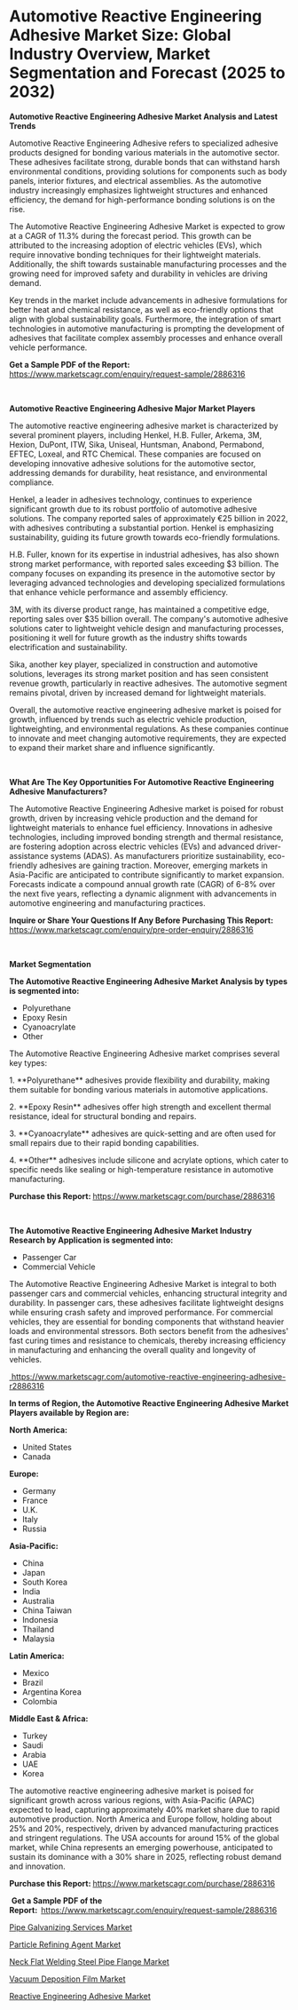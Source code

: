 <p><h1>Automotive Reactive Engineering Adhesive Market Size: Global Industry Overview, Market Segmentation and Forecast (2025 to 2032)</h1></p><p><strong>Automotive Reactive Engineering Adhesive Market Analysis and Latest Trends</strong></p>
<p><p>Automotive Reactive Engineering Adhesive refers to specialized adhesive products designed for bonding various materials in the automotive sector. These adhesives facilitate strong, durable bonds that can withstand harsh environmental conditions, providing solutions for components such as body panels, interior fixtures, and electrical assemblies. As the automotive industry increasingly emphasizes lightweight structures and enhanced efficiency, the demand for high-performance bonding solutions is on the rise.</p><p>The Automotive Reactive Engineering Adhesive Market is expected to grow at a CAGR of 11.3% during the forecast period. This growth can be attributed to the increasing adoption of electric vehicles (EVs), which require innovative bonding techniques for their lightweight materials. Additionally, the shift towards sustainable manufacturing processes and the growing need for improved safety and durability in vehicles are driving demand. </p><p>Key trends in the market include advancements in adhesive formulations for better heat and chemical resistance, as well as eco-friendly options that align with global sustainability goals. Furthermore, the integration of smart technologies in automotive manufacturing is prompting the development of adhesives that facilitate complex assembly processes and enhance overall vehicle performance.</p></p>
<p><strong>Get a Sample PDF of the Report:&nbsp;</strong> <a href="https://www.marketscagr.com/enquiry/request-sample/2886316?utm_campaign=1905&utm_medium=2&utm_source=Github&utm_content=ia&utm_term=13032025&utm_id=automotive-reactive-engineering-adhesive">https://www.marketscagr.com/enquiry/request-sample/2886316</a></p>
<p>&nbsp;</p>
<p><strong>Automotive Reactive Engineering Adhesive Major Market Players</strong></p>
<p><p>The automotive reactive engineering adhesive market is characterized by several prominent players, including Henkel, H.B. Fuller, Arkema, 3M, Hexion, DuPont, ITW, Sika, Uniseal, Huntsman, Anabond, Permabond, EFTEC, Loxeal, and RTC Chemical. These companies are focused on developing innovative adhesive solutions for the automotive sector, addressing demands for durability, heat resistance, and environmental compliance.</p><p>Henkel, a leader in adhesives technology, continues to experience significant growth due to its robust portfolio of automotive adhesive solutions. The company reported sales of approximately €25 billion in 2022, with adhesives contributing a substantial portion. Henkel is emphasizing sustainability, guiding its future growth towards eco-friendly formulations.</p><p>H.B. Fuller, known for its expertise in industrial adhesives, has also shown strong market performance, with reported sales exceeding $3 billion. The company focuses on expanding its presence in the automotive sector by leveraging advanced technologies and developing specialized formulations that enhance vehicle performance and assembly efficiency.</p><p>3M, with its diverse product range, has maintained a competitive edge, reporting sales over $35 billion overall. The company's automotive adhesive solutions cater to lightweight vehicle design and manufacturing processes, positioning it well for future growth as the industry shifts towards electrification and sustainability.</p><p>Sika, another key player, specialized in construction and automotive solutions, leverages its strong market position and has seen consistent revenue growth, particularly in reactive adhesives. The automotive segment remains pivotal, driven by increased demand for lightweight materials.</p><p>Overall, the automotive reactive engineering adhesive market is poised for growth, influenced by trends such as electric vehicle production, lightweighting, and environmental regulations. As these companies continue to innovate and meet changing automotive requirements, they are expected to expand their market share and influence significantly.</p></p>
<p>&nbsp;</p>
<p><strong>What Are The Key Opportunities For Automotive Reactive Engineering Adhesive Manufacturers?</strong></p>
<p><p>The Automotive Reactive Engineering Adhesive market is poised for robust growth, driven by increasing vehicle production and the demand for lightweight materials to enhance fuel efficiency. Innovations in adhesive technologies, including improved bonding strength and thermal resistance, are fostering adoption across electric vehicles (EVs) and advanced driver-assistance systems (ADAS). As manufacturers prioritize sustainability, eco-friendly adhesives are gaining traction. Moreover, emerging markets in Asia-Pacific are anticipated to contribute significantly to market expansion. Forecasts indicate a compound annual growth rate (CAGR) of 6-8% over the next five years, reflecting a dynamic alignment with advancements in automotive engineering and manufacturing practices.</p></p>
<p><strong>Inquire or Share Your Questions If Any Before Purchasing This Report:</strong> <a href="https://www.marketscagr.com/enquiry/pre-order-enquiry/2886316?utm_campaign=1905&utm_medium=2&utm_source=Github&utm_content=ia&utm_term=13032025&utm_id=automotive-reactive-engineering-adhesive">https://www.marketscagr.com/enquiry/pre-order-enquiry/2886316</a></p>
<p>&nbsp;</p>
<p><strong>Market Segmentation</strong></p>
<p><strong>The Automotive Reactive Engineering Adhesive Market Analysis by types is segmented into:</strong></p>
<p><ul><li>Polyurethane</li><li>Epoxy Resin</li><li>Cyanoacrylate</li><li>Other</li></ul></p>
<p><p>The Automotive Reactive Engineering Adhesive market comprises several key types: </p><p>1. **Polyurethane** adhesives provide flexibility and durability, making them suitable for bonding various materials in automotive applications.</p><p>  </p><p>2. **Epoxy Resin** adhesives offer high strength and excellent thermal resistance, ideal for structural bonding and repairs.</p><p>3. **Cyanoacrylate** adhesives are quick-setting and are often used for small repairs due to their rapid bonding capabilities.</p><p>4. **Other** adhesives include silicone and acrylate options, which cater to specific needs like sealing or high-temperature resistance in automotive manufacturing.</p></p>
<p><strong>Purchase this Report:&nbsp;</strong><a href="https://www.marketscagr.com/purchase/2886316?utm_campaign=1905&utm_medium=2&utm_source=Github&utm_content=ia&utm_term=13032025&utm_id=automotive-reactive-engineering-adhesive">https://www.marketscagr.com/purchase/2886316</a></p>
<p>&nbsp;</p>
<p><strong>The Automotive Reactive Engineering Adhesive Market Industry Research by Application is segmented into:</strong></p>
<p><ul><li>Passenger Car</li><li>Commercial Vehicle</li></ul></p>
<p><p>The Automotive Reactive Engineering Adhesive Market is integral to both passenger cars and commercial vehicles, enhancing structural integrity and durability. In passenger cars, these adhesives facilitate lightweight designs while ensuring crash safety and improved performance. For commercial vehicles, they are essential for bonding components that withstand heavier loads and environmental stressors. Both sectors benefit from the adhesives' fast curing times and resistance to chemicals, thereby increasing efficiency in manufacturing and enhancing the overall quality and longevity of vehicles.</p></p>
<p><a href="https://www.marketscagr.com/automotive-reactive-engineering-adhesive-r2886316?utm_campaign=1905&utm_medium=2&utm_source=Github&utm_content=ia&utm_term=13032025&utm_id=automotive-reactive-engineering-adhesive">&nbsp;https://www.marketscagr.com/automotive-reactive-engineering-adhesive-r2886316</a></p>
<p><strong>In terms of Region, the Automotive Reactive Engineering Adhesive Market Players available by Region are:</strong></p>
<p>
    <p> <strong> North America: </strong>
        <ul>
            <li>United States</li>
            <li>Canada</li>
        </ul>
        </p> 
    <p> <strong> Europe: </strong>
        <ul>
            <li>Germany</li>
            <li>France</li>
            <li>U.K.</li>
            <li>Italy</li>
            <li>Russia</li>
        </ul>
        </p> 
    <p> <strong> Asia-Pacific: </strong>
        <ul>
            <li>China</li>
            <li>Japan</li>
            <li>South Korea</li>
            <li>India</li>
            <li>Australia</li>
            <li>China Taiwan</li>
            <li>Indonesia</li>
            <li>Thailand</li>
            <li>Malaysia</li>
        </ul>
        </p> 
    <p> <strong> Latin America: </strong>
        <ul>
            <li>Mexico</li>
            <li>Brazil</li>
            <li>Argentina Korea</li>
            <li>Colombia</li>
        </ul>
        </p> 
    <p> <strong> Middle East & Africa: </strong>
        <ul>
            <li>Turkey</li>
            <li>Saudi</li>
            <li>Arabia</li>
            <li>UAE</li>
            <li>Korea</li>
        </ul>
    </p>
    </p>
<p><p>The automotive reactive engineering adhesive market is poised for significant growth across various regions, with Asia-Pacific (APAC) expected to lead, capturing approximately 40% market share due to rapid automotive production. North America and Europe follow, holding about 25% and 20%, respectively, driven by advanced manufacturing practices and stringent regulations. The USA accounts for around 15% of the global market, while China represents an emerging powerhouse, anticipated to sustain its dominance with a 30% share in 2025, reflecting robust demand and innovation.</p></p>
<p><strong>Purchase this Report: </strong><a href="https://www.marketscagr.com/purchase/2886316?utm_campaign=1905&utm_medium=2&utm_source=Github&utm_content=ia&utm_term=13032025&utm_id=automotive-reactive-engineering-adhesive">https://www.marketscagr.com/purchase/2886316</a></p>
<p>&nbsp;<strong>Get a Sample PDF of the Report:&nbsp;&nbsp;</strong><a href="https://www.marketscagr.com/enquiry/request-sample/2886316?utm_campaign=1905&utm_medium=2&utm_source=Github&utm_content=ia&utm_term=13032025&utm_id=automotive-reactive-engineering-adhesive">https://www.marketscagr.com/enquiry/request-sample/2886316</a></p>
<p><strong></strong></p>
<p><p><a href="https://github.com/stohllaackdw/Market-Research-Report-List-1/blob/main/pipe-galvanizing-services-market.md?utm_campaign=1905&utm_medium=2&utm_source=Github&utm_content=ia&utm_term=13032025&utm_id=automotive-reactive-engineering-adhesive">Pipe Galvanizing Services Market</a></p><p><a href="https://github.com/catlowdarcys/Market-Research-Report-List-1/blob/main/particle-refining-agent-market.md?utm_campaign=1905&utm_medium=2&utm_source=Github&utm_content=ia&utm_term=13032025&utm_id=automotive-reactive-engineering-adhesive">Particle Refining Agent Market</a></p><p><a href="https://github.com/ridchycarlas/Market-Research-Report-List-1/blob/main/neck-flat-welding-steel-pipe-flange-market.md?utm_campaign=1905&utm_medium=2&utm_source=Github&utm_content=ia&utm_term=13032025&utm_id=automotive-reactive-engineering-adhesive">Neck Flat Welding Steel Pipe Flange Market</a></p><p><a href="https://github.com/bramsklizas/Market-Research-Report-List-1/blob/main/vacuum-deposition-film-market.md?utm_campaign=1905&utm_medium=2&utm_source=Github&utm_content=ia&utm_term=13032025&utm_id=automotive-reactive-engineering-adhesive">Vacuum Deposition Film Market</a></p><p><a href="https://github.com/fabinbuddygc/Market-Research-Report-List-1/blob/main/reactive-engineering-adhesive-market.md?utm_campaign=1905&utm_medium=2&utm_source=Github&utm_content=ia&utm_term=13032025&utm_id=automotive-reactive-engineering-adhesive">Reactive Engineering Adhesive Market</a></p></p>